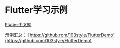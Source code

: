 # Flutter学习示例 

[Flutter中文网](https://flutter-io.cn/docs/get-started/codelab)


示例汇总：
[https://github.com/103style/FlutterDemo](https://github.com/103style/FlutterDemo)

